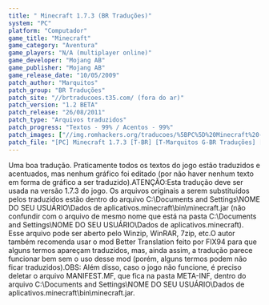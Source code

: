 ```yaml
---
title: " Minecraft 1.7.3 (BR Traduções)"
system: "PC"
platform: "Computador"
game_title: "Minecraft"
game_category: "Aventura"
game_players: "N/A (multiplayer online)"
game_developer: "Mojang AB"
game_publisher: "Mojang AB"
game_release_date: "10/05/2009"
patch_author: "Marquitos"
patch_group: "BR Traduções"
patch_site: "//brtraducoes.t35.com/ (fora do ar)"
patch_version: "1.2 BETA"
patch_release: "26/08/2011"
patch_type: "Arquivos traduzidos"
patch_progress: "Textos - 99% / Acentos - 99%"
patch_images: ["//img.romhackers.org/traducoes/%5BPC%5D%20Minecraft%20-%20BR%20Tradu%C3%A7%C3%B5es%20-%204.png","//img.romhackers.org/traducoes/%5BPC%5D%20Minecraft%20-%20BR%20Tradu%C3%A7%C3%B5es%20-%205.png","//img.romhackers.org/traducoes/%5BPC%5D%20Minecraft%20-%20BR%20Tradu%C3%A7%C3%B5es%20-%206.png"]
patch_file: "[PC] Minecraft 1.7.3 [T-BR] [T-Marquitos G-BR Traduções] [V-1.2 BETA P-99% A-2011].zip"
---
```

Uma boa tradução. Praticamente todos os textos do jogo estão traduzidos e acentuados, mas nenhum gráfico foi editado (por não haver nenhum texto em forma de gráfico a ser traduzido).ATENÇÃO:Esta tradução deve ser usada na versão 1.7.3 do jogo. Os arquivos originais a serem substituídos pelos traduzidos estão dentro do arquivo C:\Documents and Settings\NOME DO SEU USUÁRIO\Dados de aplicativos\.minecraft\bin\minecraft.jar (não confundir com o arquivo de mesmo nome que está na pasta C:\Documents and Settings\NOME DO SEU USUÁRIO\Dados de aplicativos\.minecraft\). Esse arquivo pode ser aberto pelo Winzip, WinRAR, 7zip, etc.O autor também recomenda usar o mod Better Translation feito por FIX94 para que alguns termos apareçam traduzidos, mas, ainda assim, a tradução parece funcionar bem sem o uso desse mod (porém, alguns termos podem não ficar traduzidos).OBS: Além disso, caso o jogo não funcione, é preciso deletar o arquivo MANIFEST.MF, que fica na pasta META-INF, dentro do arquivo C:\Documents and Settings\NOME DO SEU USUÁRIO\Dados de aplicativos\.minecraft\bin\minecraft.jar.